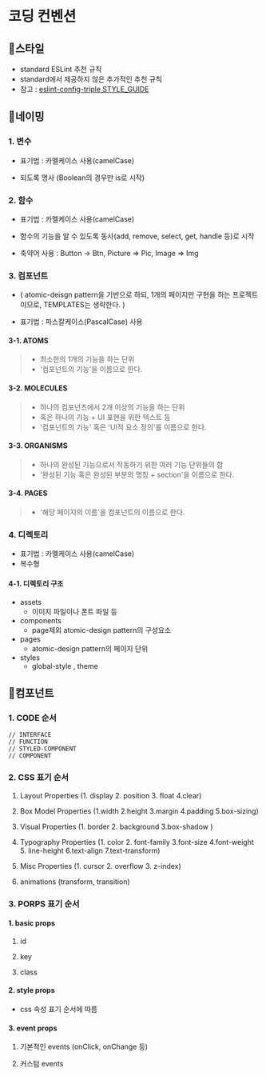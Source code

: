 # 코딩 컨벤션

## 📌스타일

- standard ESLint 추천 규칙
- standard에서 제공하지 않은 추가적인 추천 규칙
- 참고 : [
  eslint-config-triple STYLE_GUIDE](https://github.com/titicacadev/eslint-config)

## 📌네이밍

### 1. 변수

- 표기법 : 카멜케이스 사용(camelCase)

- 되도록 명사 (Boolean의 경우만 is로 시작)

### 2. 함수

- 표기법 : 카멜케이스 사용(camelCase)

- 함수의 기능을 알 수 있도록 동사(add, remove, select, get, handle 등)로 시작

- 축약어 사용 : Button → Btn, Picture ⇒ Pic, Image ⇒ Img

### 3. 컴포넌트

- ( atomic-deisgn pattern을 기반으로 하되, 1개의 페이지만 구현을 하는 프로젝트이므로, TEMPLATES는 생략한다. )

- 표기법 : 파스칼케이스(PascalCase) 사용

#### 3-1. ATOMS

> - 최소한의 1개의 기능을 하는 단위
> - '컴포넌트의 기능'을 이름으로 한다.

#### 3-2. MOLECULES

> - 하나의 컴포넌츠에서 2개 이상의 기능을 하는 단위
> - 혹은 하나의 기능 + UI 표현을 위한 텍스트 등
> - '컴포넌트의 기능' 혹은 'UI적 요소 정의'를 이름으로 한다.

#### 3-3. ORGANISMS

> - 하나의 완성된 기능으로서 작동하기 위한 여러 기능 단위들의 합
> - '완성된 기능 혹은 완성된 부분의 명칭 + section'을 이름으로 한다.

#### 3-4. PAGES

> - '해당 페이지의 이름'을 컴포넌트의 이름으로 한다.

### 4. 디렉토리

- 표기법 : 카멜케이스 사용(camelCase)
- 복수형

#### 4-1. 디렉토리 구조

- assets
  - 이미지 파일이나 폰트 파일 등
- components
  - page제외 atomic-design pattern의 구성요소
- pages
  - atomic-design pattern의 페이지 단위
- styles
  - global-style , theme

## 📌컴포넌트

### 1. CODE 순서

```JSX
// INTERFACE
// FUNCTION
// STYLED-COMPONENT
// COMPONENT
```

### 2. CSS 표기 순서

1. Layout Properties (1. display 2. position 3. float 4.clear)

2. Box Model Properties (1.width 2.height 3.margin 4.padding 5.box-sizing)

3. Visual Properties (1. border 2. background 3.box-shadow )

4. Typography Properties (1. color 2. font-family 3.font-size 4.font-weight 5. line-height 6.text-align 7.text-transform)

5. Misc Properties (1. cursor 2. overflow 3. z-index)

6. animations (transform, transition)

### 3. PORPS 표기 순서

#### 1. basic props

1. id

2. key

3. class

#### 2. style props

- css 속성 표기 순서에 따름

#### 3. event props

1. 기본적인 events (onClick, onChange 등)

2. 커스텀 events

